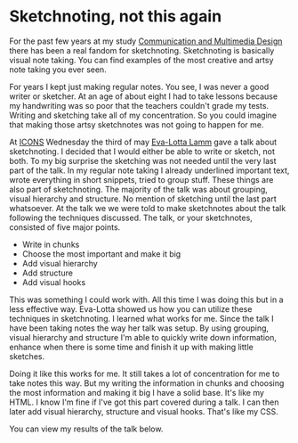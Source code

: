 # Sketchnoting, not this again
For the past few years at my study [Communication and Multimedia Design](https://www.cmd-amsterdam.nl/english/) there has been a real fandom for sketchnoting. Sketchnoting is basically visual note taking. You can find examples of the most creative and artsy note taking you ever seen.

For years I kept just making regular notes. You see, I was never a good writer or sketcher. At an age of about eight I had to take lessons because my handwriting was so poor that the teachers couldn't grade my tests. Writing and sketching take all of my concentration. So you could imagine that making those artsy sketchnotes was not going to happen for me.

At [ICONS](https://www.eventbrite.nl/e/icons-15-eva-lotta-lamm-tickets-33120075036#) Wednesday the third of may [Eva-Lotta Lamm](http://evalotta.net/) gave a talk about sketchnoting. I decided that I would either be able to write or sketch, not both. To my big surprise the sketching was not needed until the very last part of the talk. In my regular note taking I already underlined important text, wrote everything in short snippets, tried to group stuff. These things are also part of sketchnoting. The majority of the talk was about grouping, visual hierarchy and structure. No mention of sketching until the last part whatsoever. At the talk we we were told to make sketchnotes about the talk following the techniques discussed. The talk, or your sketchnotes, consisted of five major points.

* Write in chunks
* Choose the most important and make it big
* Add visual hierarchy
* Add structure
* Add visual hooks

This was something I could work with. All this time I was doing this but in a less effective way. Eva-Lotta showed us how you can utilize these techniques in sketchnoting. I learned what works for me. Since the talk I have been taking notes the way her talk was setup. By using grouping, visual hierarchy and structure I'm able to quickly write down information, enhance when there is some time and finish it up with making little sketches.

Doing it like this works for me. It still takes a lot of concentration for me to take notes this way. But my writing the information in chunks and choosing the most information and making it big I have a solid base. It's like my HTML. I know I'm fine if I've got this part covered during a talk. I can then later add visual hierarchy, structure and visual hooks. That's like my CSS.

You can view my results of the talk below.

